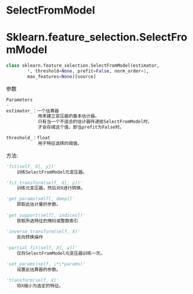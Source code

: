 # SelectFromModel



# Sklearn.feature_selection.SelectFromModel

```python
class sklearn.feature_selection.SelectFromModel(estimator, 
		*, threshold=None, prefit=False, norm_order=1, 
		max_features=None)[source]
```

参数

```PYTHON
Parameters
-
estimator_：一个估算器
		    用来建立变压器的基本估计器。
			只有当一个不适合的估计器传递给SelectFromModel时，
			才会存储这个值，即当prefit为False时。

threshold_：float
			用于特征选择的阈值。

```

方法:

```python
'fit(self, X[, y])'
	训练SelectFromModel元变压器。

'fit_transform(self, X[, y])'
	训练元变压器，然后对X进行转换。

'get_params(self[, deep])'
	获取此估计量的参数。
	
'get_support(self[, indices])'
	获取所选特征的掩码或整数索引

'inverse_transform(self, X)'
	反向转换操作
	
'partial_fit(self, X[, y])'
	仅将SelectFromModel元变压器训练一次。

'set_params(self, \*\*params)'
	设置此估算器的参数。

'transform(self, X)'
	将X缩小为选定的特征。

```
